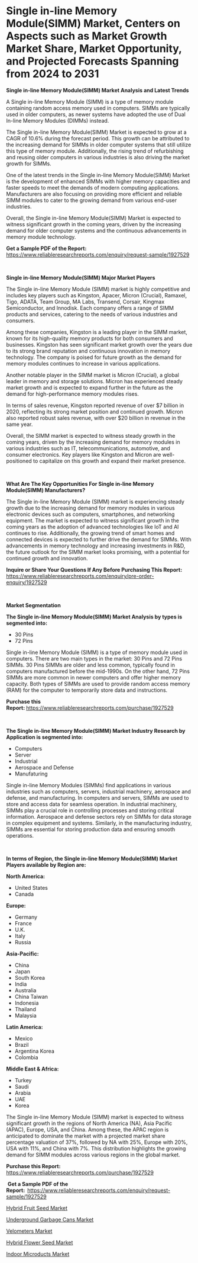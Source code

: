 <p><h1>Single in-line Memory Module(SIMM) Market, Centers on Aspects such as Market Growth Market Share, Market Opportunity, and Projected Forecasts Spanning from 2024 to 2031</h1></p><p><strong>Single in-line Memory Module(SIMM) Market Analysis and Latest Trends</strong></p>
<p><p>A Single in-line Memory Module (SIMM) is a type of memory module containing random access memory used in computers. SIMMs are typically used in older computers, as newer systems have adopted the use of Dual In-line Memory Modules (DIMMs) instead.</p><p>The Single in-line Memory Module(SIMM) Market is expected to grow at a CAGR of 10.6% during the forecast period. This growth can be attributed to the increasing demand for SIMMs in older computer systems that still utilize this type of memory module. Additionally, the rising trend of refurbishing and reusing older computers in various industries is also driving the market growth for SIMMs.</p><p>One of the latest trends in the Single in-line Memory Module(SIMM) Market is the development of enhanced SIMMs with higher memory capacities and faster speeds to meet the demands of modern computing applications. Manufacturers are also focusing on providing more efficient and reliable SIMM modules to cater to the growing demand from various end-user industries.</p><p>Overall, the Single in-line Memory Module(SIMM) Market is expected to witness significant growth in the coming years, driven by the increasing demand for older computer systems and the continuous advancements in memory module technology.</p></p>
<p><strong>Get a Sample PDF of the Report:&nbsp;</strong> <a href="https://www.reliableresearchreports.com/enquiry/request-sample/1927529">https://www.reliableresearchreports.com/enquiry/request-sample/1927529</a></p>
<p>&nbsp;</p>
<p><strong>Single in-line Memory Module(SIMM) Major Market Players</strong></p>
<p><p>The Single in-line Memory Module (SIMM) market is highly competitive and includes key players such as Kingston, Apacer, Micron (Crucial), Ramaxel, Tigo, ADATA, Team Group, MA Labs, Transend, Corsair, Kingmax Semiconductor, and Innodisk. Each company offers a range of SIMM products and services, catering to the needs of various industries and consumers.</p><p>Among these companies, Kingston is a leading player in the SIMM market, known for its high-quality memory products for both consumers and businesses. Kingston has seen significant market growth over the years due to its strong brand reputation and continuous innovation in memory technology. The company is poised for future growth as the demand for memory modules continues to increase in various applications.</p><p>Another notable player in the SIMM market is Micron (Crucial), a global leader in memory and storage solutions. Micron has experienced steady market growth and is expected to expand further in the future as the demand for high-performance memory modules rises.</p><p>In terms of sales revenue, Kingston reported revenue of over $7 billion in 2020, reflecting its strong market position and continued growth. Micron also reported robust sales revenue, with over $20 billion in revenue in the same year.</p><p>Overall, the SIMM market is expected to witness steady growth in the coming years, driven by the increasing demand for memory modules in various industries such as IT, telecommunications, automotive, and consumer electronics. Key players like Kingston and Micron are well-positioned to capitalize on this growth and expand their market presence.</p></p>
<p>&nbsp;</p>
<p><strong>What Are The Key Opportunities For Single in-line Memory Module(SIMM) Manufacturers?</strong></p>
<p><p>The Single in-line Memory Module (SIMM) market is experiencing steady growth due to the increasing demand for memory modules in various electronic devices such as computers, smartphones, and networking equipment. The market is expected to witness significant growth in the coming years as the adoption of advanced technologies like IoT and AI continues to rise. Additionally, the growing trend of smart homes and connected devices is expected to further drive the demand for SIMMs. With advancements in memory technology and increasing investments in R&D, the future outlook for the SIMM market looks promising, with a potential for continued growth and innovation.</p></p>
<p><strong>Inquire or Share Your Questions If Any Before Purchasing This Report:</strong> <a href="https://www.reliableresearchreports.com/enquiry/pre-order-enquiry/1927529">https://www.reliableresearchreports.com/enquiry/pre-order-enquiry/1927529</a></p>
<p>&nbsp;</p>
<p><strong>Market Segmentation</strong></p>
<p><strong>The Single in-line Memory Module(SIMM) Market Analysis by types is segmented into:</strong></p>
<p><ul><li>30 Pins</li><li>72 Pins</li></ul></p>
<p><p>Single in-line Memory Module (SIMM) is a type of memory module used in computers. There are two main types in the market: 30 Pins and 72 Pins SIMMs. 30 Pins SIMMs are older and less common, typically found in computers manufactured before the mid-1990s. On the other hand, 72 Pins SIMMs are more common in newer computers and offer higher memory capacity. Both types of SIMMs are used to provide random access memory (RAM) for the computer to temporarily store data and instructions.</p></p>
<p><strong>Purchase this Report:&nbsp;</strong><a href="https://www.reliableresearchreports.com/purchase/1927529">https://www.reliableresearchreports.com/purchase/1927529</a></p>
<p>&nbsp;</p>
<p><strong>The Single in-line Memory Module(SIMM) Market Industry Research by Application is segmented into:</strong></p>
<p><ul><li>Computers</li><li>Server</li><li>Industrial</li><li>Aerospace and Defense</li><li>Manufaturing</li></ul></p>
<p><p>Single in-line Memory Modules (SIMMs) find applications in various industries such as computers, servers, industrial machinery, aerospace and defense, and manufacturing. In computers and servers, SIMMs are used to store and access data for seamless operation. In industrial machinery, SIMMs play a crucial role in controlling processes and storing critical information. Aerospace and defense sectors rely on SIMMs for data storage in complex equipment and systems. Similarly, in the manufacturing industry, SIMMs are essential for storing production data and ensuring smooth operations.</p></p>
<p>&nbsp;</p>
<p><strong>In terms of Region, the Single in-line Memory Module(SIMM) Market Players available by Region are:</strong></p>
<p>
    <p> <strong> North America: </strong>
        <ul>
            <li>United States</li>
            <li>Canada</li>
        </ul>
        </p> 
    <p> <strong> Europe: </strong>
        <ul>
            <li>Germany</li>
            <li>France</li>
            <li>U.K.</li>
            <li>Italy</li>
            <li>Russia</li>
        </ul>
        </p> 
    <p> <strong> Asia-Pacific: </strong>
        <ul>
            <li>China</li>
            <li>Japan</li>
            <li>South Korea</li>
            <li>India</li>
            <li>Australia</li>
            <li>China Taiwan</li>
            <li>Indonesia</li>
            <li>Thailand</li>
            <li>Malaysia</li>
        </ul>
        </p> 
    <p> <strong> Latin America: </strong>
        <ul>
            <li>Mexico</li>
            <li>Brazil</li>
            <li>Argentina Korea</li>
            <li>Colombia</li>
        </ul>
        </p> 
    <p> <strong> Middle East & Africa: </strong>
        <ul>
            <li>Turkey</li>
            <li>Saudi</li>
            <li>Arabia</li>
            <li>UAE</li>
            <li>Korea</li>
        </ul>
    </p>
    </p>
<p><p>The Single in-line Memory Module (SIMM) market is expected to witness significant growth in the regions of North America (NA), Asia Pacific (APAC), Europe, USA, and China. Among these, the APAC region is anticipated to dominate the market with a projected market share percentage valuation of 37%, followed by NA with 25%, Europe with 20%, USA with 11%, and China with 7%. This distribution highlights the growing demand for SIMM modules across various regions in the global market.</p></p>
<p><strong>Purchase this Report: </strong><a href="https://www.reliableresearchreports.com/purchase/1927529">https://www.reliableresearchreports.com/purchase/1927529</a></p>
<p>&nbsp;<strong>Get a Sample PDF of the Report:&nbsp;&nbsp;</strong><a href="https://www.reliableresearchreports.com/enquiry/request-sample/1927529">https://www.reliableresearchreports.com/enquiry/request-sample/1927529</a></p>
<p><strong></strong></p>
<p><p><a href="https://five-trouble-98a.notion.site/Hybrid-Fruit-Seed-Market-Size-Global-Industry-Overview-Market-Segmentation-and-Forecast-2024-to-2-9774aa8915df49eaabc521a8078c7e45">Hybrid Fruit Seed Market</a></p><p><a href="https://view.publitas.com/reportprime-1/underground-garbage-cans-market-research-report-provides-critical-insights-that-can-help-shape-business-development-and-investment-strategies/">Underground Garbage Cans Market</a></p><p><a href="https://view.publitas.com/reportprime-1/velometers-market-research-report-provides-critical-insights-that-can-help-shape-business-development-and-investment-strategies/">Velometers Market</a></p><p><a href="https://nifty-kite-d51.notion.site/Hybrid-Flower-Seed-Market-Research-Report-Provides-Critical-Insights-that-can-help-Shape-Business-De-4531d9c7e3e6499a9ddf9206829bba17">Hybrid Flower Seed Market</a></p><p><a href="https://ivy-potential-64b.notion.site/Indoor-Microducts-Market-Offer-Valuable-Insights-into-Market-Size-Market-Share-Market-Trends-and--0b7885c9bdf946ab9e292d95aaef7eef">Indoor Microducts Market</a></p></p>